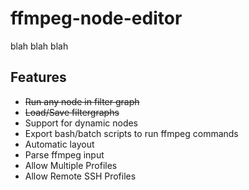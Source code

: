 # ffmpeg-node-editor
blah blah blah

## Features
* ~~Run any node in filter graph~~
* ~~Load/Save filtergraphs~~
* Support for dynamic nodes
* Export bash/batch scripts to run ffmpeg commands
* Automatic layout
* Parse ffmpeg input
* Allow Multiple Profiles
* Allow Remote SSH Profiles
